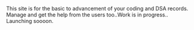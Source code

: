 This site is for the basic to advancement of your coding and DSA records. Manage and get the help from the users too..Work is in progress.. Launching soooon.
